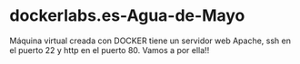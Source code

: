 # dockerlabs.es-Agua-de-Mayo
Máquina virtual creada con DOCKER tiene un servidor web Apache, ssh en el puerto 22 y http en el puerto 80. Vamos a por ella!!
